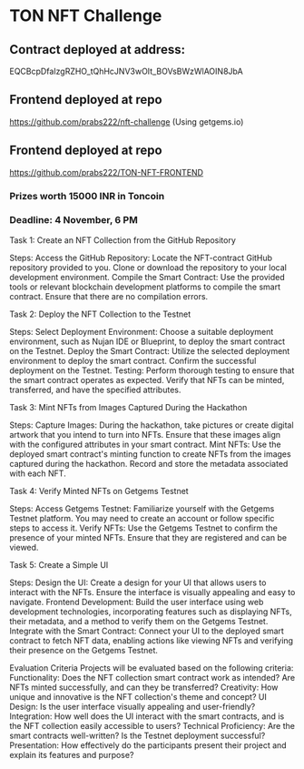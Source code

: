 # TON NFT Challenge

## Contract deployed at address:
EQCBcpDfaIzgRZHO_tQhHcJNV3wOIt_BOVsBWzWlAOIN8JbA

## Frontend deployed at repo
https://github.com/prabs222/nft-challenge (Using getgems.io)

## Frontend deployed at repo
https://github.com/prabs222/TON-NFT-FRONTEND


### Prizes worth 15000 INR in Toncoin

### Deadline: 4 November, 6 PM

Task 1: Create an NFT Collection from the GitHub Repository

Steps:
Access the GitHub Repository: Locate the NFT-contract GitHub repository provided to you. Clone or download the repository to your local development environment.
Compile the Smart Contract: Use the provided tools or relevant blockchain development platforms to compile the smart contract. Ensure that there are no compilation errors.

Task 2: Deploy the NFT Collection to the Testnet

Steps:
Select Deployment Environment: Choose a suitable deployment environment, such as Nujan IDE or Blueprint, to deploy the smart contract on the Testnet.
Deploy the Smart Contract: Utilize the selected deployment environment to deploy the smart contract. Confirm the successful deployment on the Testnet.
Testing: Perform thorough testing to ensure that the smart contract operates as expected. Verify that NFTs can be minted, transferred, and have the specified attributes.

Task 3: Mint NFTs from Images Captured During the Hackathon

Steps:
Capture Images: During the hackathon, take pictures or create digital artwork that you intend to turn into NFTs. Ensure that these images align with the configured attributes in your smart contract.
Mint NFTs: Use the deployed smart contract's minting function to create NFTs from the images captured during the hackathon. Record and store the metadata associated with each NFT.

Task 4: Verify Minted NFTs on Getgems Testnet

Steps:
Access Getgems Testnet: Familiarize yourself with the Getgems Testnet platform. You may need to create an account or follow specific steps to access it.
Verify NFTs: Use the Getgems Testnet to confirm the presence of your minted NFTs. Ensure that they are registered and can be viewed.

Task 5: Create a Simple UI

Steps:
Design the UI: Create a design for your UI that allows users to interact with the NFTs. Ensure the interface is visually appealing and easy to navigate.
Frontend Development: Build the user interface using web development technologies, incorporating features such as displaying NFTs, their metadata, and a method to verify them on the Getgems Testnet.
Integrate with the Smart Contract: Connect your UI to the deployed smart contract to fetch NFT data, enabling actions like viewing NFTs and verifying their presence on the Getgems Testnet.

Evaluation Criteria
Projects will be evaluated based on the following criteria:
Functionality: Does the NFT collection smart contract work as intended? Are NFTs minted successfully, and can they be transferred?
Creativity: How unique and innovative is the NFT collection's theme and concept?
UI Design: Is the user interface visually appealing and user-friendly?
Integration: How well does the UI interact with the smart contracts, and is the NFT collection easily accessible to users?
Technical Proficiency: Are the smart contracts well-written? Is the Testnet deployment successful?
Presentation: How effectively do the participants present their project and explain its features and purpose?
